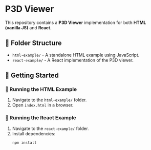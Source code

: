 # P3D Viewer

This repository contains a **P3D Viewer** implementation for both **HTML (vanilla JS)** and **React**.

## 📂 Folder Structure
- `html-example/` - A standalone HTML example using JavaScript.
- `react-example/` - A React implementation of the P3D viewer.

## 🚀 Getting Started

### 🔹 Running the HTML Example
1. Navigate to the `html-example/` folder.
2. Open `index.html` in a browser.

### 🔹 Running the React Example
1. Navigate to the `react-example/` folder.
2. Install dependencies:
   ```sh
   npm install
